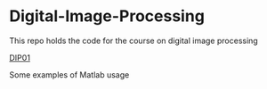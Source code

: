 # Digital-Image-Processing
This repo holds the code for the course on digital image processing

[DIP01]()

Some examples of Matlab usage
